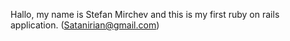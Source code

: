 Hallo, my name is Stefan Mirchev and  this is my first ruby on rails application. (Satanirian@gmail.com)
